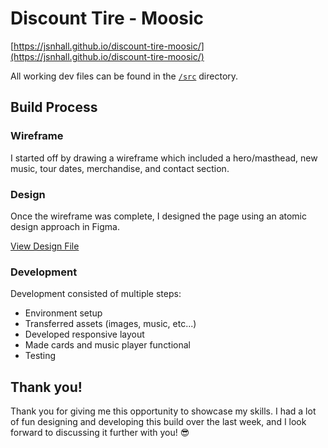 # Discount Tire - Moosic

[https://jsnhall.github.io/discount-tire-moosic/](https://jsnhall.github.io/discount-tire-moosic/)

All working dev files can be found in the [`/src`](https://github.com/jsnhall/discount-tire-moosic/tree/master/src) directory.

## Build Process
### Wireframe
I started off by drawing a wireframe which included a hero/masthead, new music, tour dates, merchandise, and contact section.
### Design
Once the wireframe was complete, I designed the page using an atomic design approach in Figma.

[View Design File](https://www.figma.com/file/dFReUOWck3dyGExsc057fn/Moosic?node-id=0%3A1)
### Development
Development consisted of multiple steps:
* Environment setup
* Transferred assets (images, music, etc...)
* Developed responsive layout
* Made cards and music player functional
* Testing

## Thank you!
Thank you for giving me this opportunity to showcase my skills. I had a lot of fun designing and developing this build over the last week, and I look forward to discussing it further with you! 😎
